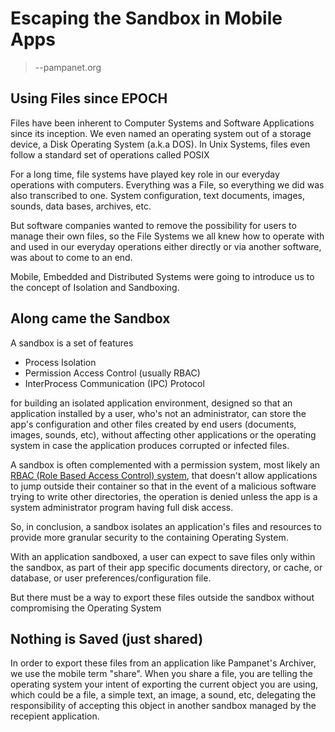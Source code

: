 # Escaping the Sandbox in Mobile Apps
>--pampanet.org 

## Using Files since EPOCH

Files have been inherent to Computer Systems and Software Applications since its inception. We even named an operating system out of a storage device, a Disk Operating System (a.k.a DOS). In Unix Systems, files even follow a standard set of operations called POSIX

For a long time, file systems have played key role in our everyday operations with computers. Everything was a File, so everything we did was also transcribed to one. System configuration, text documents, images, sounds, data bases, archives, etc.

But software companies wanted to remove the possibility for users to manage their own files, so the File Systems we all knew how to operate with and used in our everyday operations either directly or via another software, was about to come to an end.

Mobile, Embedded and Distributed Systems were going to introduce us to the concept of Isolation and Sandboxing.

## Along came the Sandbox

A sandbox is a set of features 

- Process Isolation
- Permission Access Control (usually RBAC)
- InterProcess Communication (IPC) Protocol

for building an isolated application environment, designed so that an application installed by a user, who's not an administrator, can store the app's configuration and other files created by end users (documents, images, sounds, etc), without affecting other applications or the operating system in case the application produces corrupted or infected files.

A sandbox is often complemented with a permission system, most likely an [RBAC (Role Based Access Control) system](https://www.cloudflare.com/es-es/learning/access-management/role-based-access-control-rbac/), that doesn't allow applications to jump outside their container so that in the event of a malicious software trying to write other directories, the operation is denied unless the app is a system administrator program having full disk access.

So, in conclusion, a sandbox isolates an application's files and resources to provide more granular security to the containing Operating System.

With an application sandboxed, a user can expect to save files only within the sandbox, as part of their app specific documents directory, or cache, or database, or user preferences/configuration file.

But there must be a way to export these files outside the sandbox without compromising the Operating System

## Nothing is Saved (just shared)

In order to export these files from an application like Pampanet's Archiver, we use the mobile term "share". When you share a file, you are telling the operating system your intent of exporting the current object you are using, which could be a file, a simple text, an image, a sound, etc, delegating the responsibility of accepting this object in another sandbox managed by the recepient application.